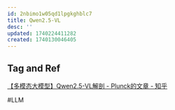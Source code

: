 ```yaml
---
id: 2nbimo1w05qd1lpgkghblc7
title: Qwen2.5-VL
desc: ''
updated: 1740224411282
created: 1740130046405
---
```


## Tag and Ref
[【多模态大模型】Qwen2.5-VL解剖 - Plunck的文章 - 知乎](https://zhuanlan.zhihu.com/p/24986805514)

#LLM